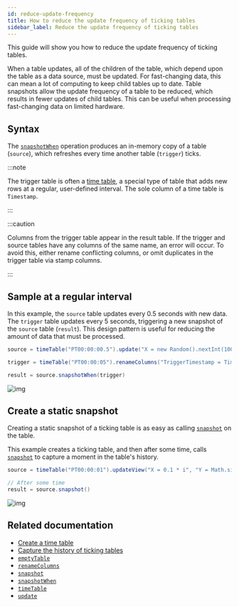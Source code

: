 ```yaml
---
id: reduce-update-frequency
title: How to reduce the update frequency of ticking tables
sidebar_label: Reduce the update frequency of ticking tables
---
```


This guide will show you how to reduce the update frequency of ticking tables.

When a table updates, all of the children of the table, which depend upon the table as a data source, must be updated. For fast-changing data, this can mean a lot of computing to keep child tables up to date. Table snapshots allow the update frequency of a table to be reduced, which results in fewer updates of child tables. This can be useful when processing fast-changing data on limited hardware.

## Syntax

The [`snapshotWhen`](../reference/table-operations/snapshot/snapshot-when.md) operation produces an in-memory copy of a table (`source`), which refreshes every time another table (`trigger`) ticks.

:::note

The trigger table is often a [time table](../reference/table-operations/create/timeTable.md), a special type of table that adds new rows at a regular, user-defined interval. The sole column of a time table is `Timestamp`.

:::

:::caution

Columns from the trigger table appear in the result table. If the trigger and source tables have any columns of the same name, an error will occur. To avoid this, either rename conflicting columns, or omit duplicates in the trigger table via stamp columns.

:::

## Sample at a regular interval

In this example, the `source` table updates every 0.5 seconds with new data. The `trigger` table updates every 5 seconds, triggering a new snapshot of the `source` table (`result`). This design pattern is useful for reducing the amount of data that must be processed.

```groovy ticking-table order=null
source = timeTable("PT00:00:00.5").update("X = new Random().nextInt(100)", "Y = sqrt(X)")

trigger = timeTable("PT00:00:05").renameColumns("TriggerTimestamp = Timestamp")

result = source.snapshotWhen(trigger)
```

![img](../../../../core/docs/assets/how-to/snapshot-when-basic.gif)

## Create a static snapshot

Creating a static snapshot of a ticking table is as easy as calling [`snapshot`](../reference/table-operations/snapshot/snapshot.md) on the table.

This example creates a ticking table, and then after some time, calls [`snapshot`](../reference/table-operations/snapshot/snapshot.md) to capture a moment in the table's history.

```groovy ticking-table order=null
source = timeTable("PT00:00:01").updateView("X = 0.1 * i", "Y = Math.sin(X)")

// After some time
result = source.snapshot()
```

![img](../../../../core/docs/assets/how-to/snapshot-static.gif)

## Related documentation

- [Create a time table](./time-table.md)
- [Capture the history of ticking tables](./capture-table-history.md)
- [`emptyTable`](../reference/table-operations/create/emptyTable.md)
- [`renameColumns`](../reference/table-operations/select/rename-columns.md)
- [`snapshot`](../reference/table-operations/snapshot/snapshot.md)
- [`snapshotWhen`](../reference/table-operations/snapshot/snapshot-when.md)
- [`timeTable`](../reference/table-operations/create/timeTable.md)
- [`update`](../reference/table-operations/select/update.md)
